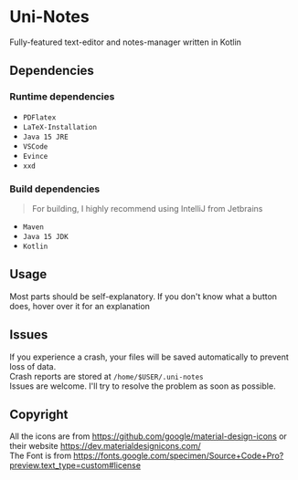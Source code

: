# Uni-Notes
Fully-featured text-editor and notes-manager written in Kotlin
## Dependencies
### Runtime dependencies
- `PDFlatex`
- `LaTeX-Installation`
- `Java 15 JRE`
- `VSCode`
- `Evince`
- `xxd`

### Build dependencies
> For building, I highly recommend using IntelliJ from Jetbrains
- `Maven`
- `Java 15 JDK`
- `Kotlin`

## Usage
Most parts should be self-explanatory.
If you don't know what a button does, hover over it for an explanation

## Issues
If you experience a crash, your files will be saved automatically to prevent loss of data.  
Crash reports are stored at `/home/$USER/.uni-notes`  
Issues are welcome. I'll try to resolve the problem as soon as possible.

## Copyright
All the icons are from https://github.com/google/material-design-icons or their website https://dev.materialdesignicons.com/  
The Font is from https://fonts.google.com/specimen/Source+Code+Pro?preview.text_type=custom#license